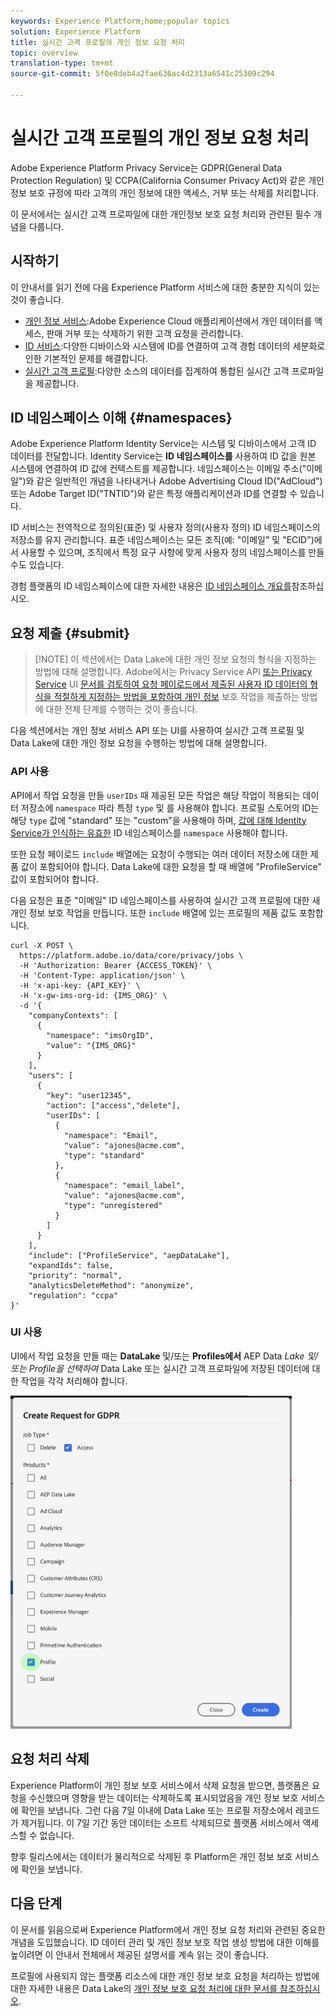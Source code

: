 ```yaml
---
keywords: Experience Platform;home;popular topics
solution: Experience Platform
title: 실시간 고객 프로필의 개인 정보 요청 처리
topic: overview
translation-type: tm+mt
source-git-commit: 5f0e0deb4a2fae636ac4d2313a6541c25309c294

---
```



# 실시간 고객 프로필의 개인 정보 요청 처리

Adobe Experience Platform Privacy Service는 GDPR(General Data Protection Regulation) 및 CCPA(California Consumer Privacy Act)와 같은 개인 정보 보호 규정에 따라 고객의 개인 정보에 대한 액세스, 거부 또는 삭제를 처리합니다.

이 문서에서는 실시간 고객 프로파일에 대한 개인정보 보호 요청 처리와 관련된 필수 개념을 다룹니다.

## 시작하기

이 안내서를 읽기 전에 다음 Experience Platform 서비스에 대한 충분한 지식이 있는 것이 좋습니다.

* [개인 정보 서비스](home.md):Adobe Experience Cloud 애플리케이션에서 개인 데이터를 액세스, 판매 거부 또는 삭제하기 위한 고객 요청을 관리합니다.
* [ID 서비스](../identity-service/home.md):다양한 디바이스와 시스템에 ID를 연결하여 고객 경험 데이터의 세분화로 인한 기본적인 문제를 해결합니다.
* [실시간 고객 프로필](../profile/home.md):다양한 소스의 데이터를 집계하여 통합된 실시간 고객 프로파일을 제공합니다.

## ID 네임스페이스 이해 {#namespaces}

Adobe Experience Platform Identity Service는 시스템 및 디바이스에서 고객 ID 데이터를 전달합니다. Identity Service는 **ID 네임스페이스를** 사용하여 ID 값을 원본 시스템에 연결하여 ID 값에 컨텍스트를 제공합니다. 네임스페이스는 이메일 주소(&quot;이메일&quot;)와 같은 일반적인 개념을 나타내거나 Adobe Advertising Cloud ID(&quot;AdCloud&quot;) 또는 Adobe Target ID(&quot;TNTID&quot;)와 같은 특정 애플리케이션과 ID를 연결할 수 있습니다.

ID 서비스는 전역적으로 정의된(표준) 및 사용자 정의(사용자 정의) ID 네임스페이스의 저장소를 유지 관리합니다. 표준 네임스페이스는 모든 조직(예: &quot;이메일&quot; 및 &quot;ECID&quot;)에서 사용할 수 있으며, 조직에서 특정 요구 사항에 맞게 사용자 정의 네임스페이스를 만들 수도 있습니다.

경험 플랫폼의 ID 네임스페이스에 대한 자세한 내용은 [ID 네임스페이스 개요를](../identity-service/namespaces.md)참조하십시오.

## 요청 제출 {#submit}

>[!NOTE] 이 섹션에서는 Data Lake에 대한 개인 정보 요청의 형식을 지정하는 방법에 대해 설명합니다. Adobe에서는 Privacy Service API [또는 Privacy Service](../privacy-service/api/getting-started.md) UI [문서를 검토하여 요청 페이로드에서 제출된 사용자 ID 데이터의 형식을 적절하게 지정하는 방법을 포함하여 개인 정보](../privacy-service/ui/overview.md) 보호 작업을 제출하는 방법에 대한 전체 단계를 수행하는 것이 좋습니다.

다음 섹션에서는 개인 정보 서비스 API 또는 UI를 사용하여 실시간 고객 프로필 및 Data Lake에 대한 개인 정보 요청을 수행하는 방법에 대해 설명합니다.

### API 사용

API에서 작업 요청을 만들 `userIDs` 때 제공된 모든 작업은 해당 작업이 적용되는 데이터 저장소에 `namespace` 따라 특정 `type` 및 를 사용해야 합니다. 프로필 스토어의 ID는 해당 `type` 값에 &quot;standard&quot; 또는 &quot;custom&quot;을 사용해야 하며, [값에 대해 Identity Service가 인식하는 유효한](#namespaces) ID 네임스페이스를 `namespace` 사용해야 합니다.


또한 요청 페이로드 `include` 배열에는 요청이 수행되는 여러 데이터 저장소에 대한 제품 값이 포함되어야 합니다. Data Lake에 대한 요청을 할 때 배열에 &quot;ProfileService&quot; 값이 포함되어야 합니다.

다음 요청은 표준 &quot;이메일&quot; ID 네임스페이스를 사용하여 실시간 고객 프로필에 대한 새 개인 정보 보호 작업을 만듭니다. 또한 `include` 배열에 있는 프로필의 제품 값도 포함합니다.

```shell
curl -X POST \
  https://platform.adobe.io/data/core/privacy/jobs \
  -H 'Authorization: Bearer {ACCESS_TOKEN}' \
  -H 'Content-Type: application/json' \
  -H 'x-api-key: {API_KEY}' \
  -H 'x-gw-ims-org-id: {IMS_ORG}' \
  -d '{
    "companyContexts": [
      {
        "namespace": "imsOrgID",
        "value": "{IMS_ORG}"
      }
    ],
    "users": [
      {
        "key": "user12345",
        "action": ["access","delete"],
        "userIDs": [
          {
            "namespace": "Email",
            "value": "ajones@acme.com",
            "type": "standard"
          },
          {
            "namespace": "email_label",
            "value": "ajones@acme.com",
            "type": "unregistered"
          }
        ]
      }
    ],
    "include": ["ProfileService", "aepDataLake"],
    "expandIds": false,
    "priority": "normal",
    "analyticsDeleteMethod": "anonymize",
    "regulation": "ccpa"
}'
```

### UI 사용

UI에서 작업 요청을 만들 때는 **DataLake** 및/또는 **Profiles에서** AEP Data _Lake 및/또는 Profile을 선택하여_ Data Lake 또는 실시간 고객 프로파일에 저장된 데이터에 대한 작업을 각각 처리해야 합니다.

<img src="images/privacy/product-value.png" width="450"><br>

## 요청 처리 삭제

Experience Platform이 개인 정보 보호 서비스에서 삭제 요청을 받으면, 플랫폼은 요청을 수신했으며 영향을 받는 데이터는 삭제하도록 표시되었음을 개인 정보 보호 서비스에 확인을 보냅니다. 그런 다음 7일 이내에 Data Lake 또는 프로필 저장소에서 레코드가 제거됩니다. 이 7일 기간 동안 데이터는 소프트 삭제되므로 플랫폼 서비스에서 액세스할 수 없습니다.

향후 릴리스에서는 데이터가 물리적으로 삭제된 후 Platform은 개인 정보 보호 서비스에 확인을 보냅니다.

## 다음 단계

이 문서를 읽음으로써 Experience Platform에서 개인 정보 요청 처리와 관련된 중요한 개념을 도입했습니다. ID 데이터 관리 및 개인 정보 보호 작업 생성 방법에 대한 이해를 높이려면 이 안내서 전체에서 제공된 설명서를 계속 읽는 것이 좋습니다.

프로필에 사용되지 않는 플랫폼 리소스에 대한 개인 정보 보호 요청을 처리하는 방법에 대한 자세한 내용은 Data Lake의 [개인 정보 보호 요청 처리에 대한 문서를 참조하십시오](../catalog/privacy.md).